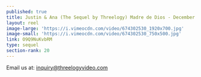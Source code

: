 ```yaml
---
published: true
title: Justin & Ana (The Sequel by Threelogy) Madre de Dios - December 2017
layout: reel
image-large: 'https://i.vimeocdn.com/video/674302530_1920x700.jpg'
image-small: 'https://i.vimeocdn.com/video/674302530_750x500.jpg'
link: O9Q9NuKvbRM
type: sequel
section-rank: 20
---
```

Email us at: inquiry@threelogyvideo.com
